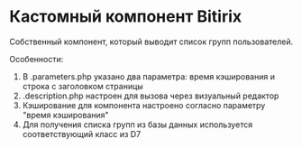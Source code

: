 # Кастомный компонент Bitirix

Собственный компонент, который выводит список групп пользователей.

Особенности:

1. В .parameters.php указано два параметра: время кэширования и строка с заголовком страницы
1. .description.php настроен для вызова через визуальный редактор
1. Кэширование для компонента настроено согласно параметру "время кэширования"
1. Для получения списка групп из базы данных используется соответствующий класс из D7

